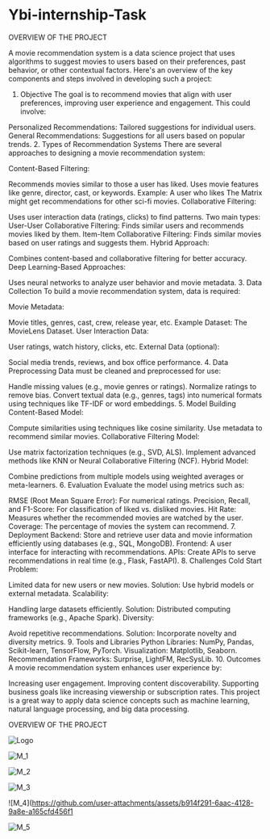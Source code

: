 # Ybi-internship-Task


OVERVIEW OF THE PROJECT

A movie recommendation system is a data science project that uses algorithms to suggest movies to users based on their preferences, past behavior, or other contextual factors. Here's an overview of the key components and steps involved in developing such a project:

1. Objective
The goal is to recommend movies that align with user preferences, improving user experience and engagement. This could involve:

Personalized Recommendations: Tailored suggestions for individual users.
General Recommendations: Suggestions for all users based on popular trends.
2. Types of Recommendation Systems
There are several approaches to designing a movie recommendation system:

Content-Based Filtering:

Recommends movies similar to those a user has liked.
Uses movie features like genre, director, cast, or keywords.
Example: A user who likes The Matrix might get recommendations for other sci-fi movies.
Collaborative Filtering:

Uses user interaction data (ratings, clicks) to find patterns.
Two main types:
User-User Collaborative Filtering: Finds similar users and recommends movies liked by them.
Item-Item Collaborative Filtering: Finds similar movies based on user ratings and suggests them.
Hybrid Approach:

Combines content-based and collaborative filtering for better accuracy.
Deep Learning-Based Approaches:

Uses neural networks to analyze user behavior and movie metadata.
3. Data Collection
To build a movie recommendation system, data is required:

Movie Metadata:

Movie titles, genres, cast, crew, release year, etc.
Example Dataset: The MovieLens Dataset.
User Interaction Data:

User ratings, watch history, clicks, etc.
External Data (optional):

Social media trends, reviews, and box office performance.
4. Data Preprocessing
Data must be cleaned and preprocessed for use:

Handle missing values (e.g., movie genres or ratings).
Normalize ratings to remove bias.
Convert textual data (e.g., genres, tags) into numerical formats using techniques like TF-IDF or word embeddings.
5. Model Building
Content-Based Model:

Compute similarities using techniques like cosine similarity.
Use metadata to recommend similar movies.
Collaborative Filtering Model:

Use matrix factorization techniques (e.g., SVD, ALS).
Implement advanced methods like KNN or Neural Collaborative Filtering (NCF).
Hybrid Model:

Combine predictions from multiple models using weighted averages or meta-learners.
6. Evaluation
Evaluate the model using metrics such as:

RMSE (Root Mean Square Error): For numerical ratings.
Precision, Recall, and F1-Score: For classification of liked vs. disliked movies.
Hit Rate: Measures whether the recommended movies are watched by the user.
Coverage: The percentage of movies the system can recommend.
7. Deployment
Backend:
Store and retrieve user data and movie information efficiently using databases (e.g., SQL, MongoDB).
Frontend:
A user interface for interacting with recommendations.
APIs:
Create APIs to serve recommendations in real time (e.g., Flask, FastAPI).
8. Challenges
Cold Start Problem:

Limited data for new users or new movies.
Solution: Use hybrid models or external metadata.
Scalability:

Handling large datasets efficiently.
Solution: Distributed computing frameworks (e.g., Apache Spark).
Diversity:

Avoid repetitive recommendations.
Solution: Incorporate novelty and diversity metrics.
9. Tools and Libraries
Python Libraries:
NumPy, Pandas, Scikit-learn, TensorFlow, PyTorch.
Visualization:
Matplotlib, Seaborn.
Recommendation Frameworks:
Surprise, LightFM, RecSysLib.
10. Outcomes
A movie recommendation system enhances user experience by:

Increasing user engagement.
Improving content discoverability.
Supporting business goals like increasing viewership or subscription rates.
This project is a great way to apply data science concepts such as machine learning, natural language processing, and big data processing.

OVERVIEW OF THE PROJECT


![Logo](https://github.com/user-attachments/assets/a3ab9612-345b-4c22-9cf8-e5197eb3e89a)




![M_1](https://github.com/user-attachments/assets/ab25a126-0116-4b9f-b799-e65e08d44b1c)




![M_2](https://github.com/user-attachments/assets/0c4d44b6-b67c-4278-a865-29843519c139)




![M_3](https://github.com/user-attachments/assets/68ca3655-f8ed-4a65-ad57-cb6194a1ffd6)



![M_4](https://github.com/user-attachments/assets/b914f291-6aac-4128-9a8e-a165cfd456f1




![M_5](https://github.com/user-attachments/assets/2a412c3b-ef70-49d6-8c30-3ee2b0de534b)






